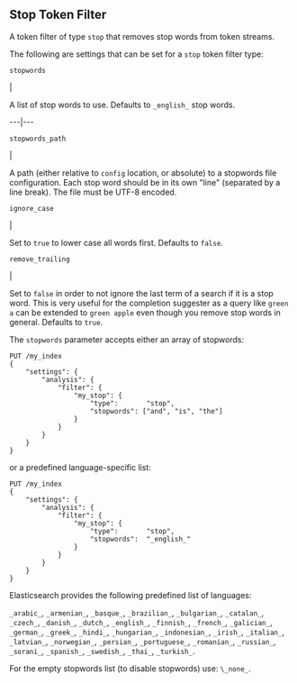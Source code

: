 ## Stop Token Filter

A token filter of type `stop` that removes stop words from token streams.

The following are settings that can be set for a `stop` token filter type:

`stopwords`

| 

A list of stop words to use. Defaults to `_english_` stop words.   
  
---|---  
  
`stopwords_path`

| 

A path (either relative to `config` location, or absolute) to a stopwords file configuration. Each stop word should be in its own "line" (separated by a line break). The file must be UTF-8 encoded.   
  
`ignore_case`

| 

Set to `true` to lower case all words first. Defaults to `false`.   
  
`remove_trailing`

| 

Set to `false` in order to not ignore the last term of a search if it is a stop word. This is very useful for the completion suggester as a query like `green a` can be extended to `green apple` even though you remove stop words in general. Defaults to `true`.   
  
The `stopwords` parameter accepts either an array of stopwords:
    
    
    PUT /my_index
    {
        "settings": {
            "analysis": {
                "filter": {
                    "my_stop": {
                        "type":       "stop",
                        "stopwords": ["and", "is", "the"]
                    }
                }
            }
        }
    }

or a predefined language-specific list:
    
    
    PUT /my_index
    {
        "settings": {
            "analysis": {
                "filter": {
                    "my_stop": {
                        "type":       "stop",
                        "stopwords":  "_english_"
                    }
                }
            }
        }
    }

Elasticsearch provides the following predefined list of languages:

`_arabic_`, `_armenian_`, `_basque_`, `_brazilian_`, `_bulgarian_`, `_catalan_`, `_czech_`, `_danish_`, `_dutch_`, `_english_`, `_finnish_`, `_french_`, `_galician_`, `_german_`, `_greek_`, `_hindi_`, `_hungarian_`, `_indonesian_`, `_irish_`, `_italian_`, `_latvian_`, `_norwegian_`, `_persian_`, `_portuguese_`, `_romanian_`, `_russian_`, `_sorani_`, `_spanish_`, `_swedish_`, `_thai_`, `_turkish_`.

For the empty stopwords list (to disable stopwords) use: `\_none_`.
